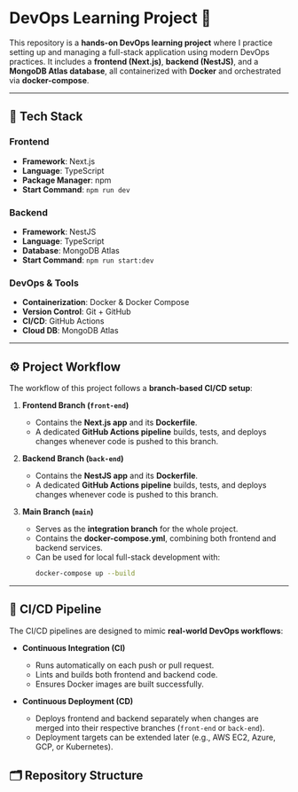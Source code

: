 # DevOps Learning Project 🚀  

This repository is a **hands-on DevOps learning project** where I practice setting up and managing a full-stack application using modern DevOps practices. It includes a **frontend (Next.js)**, **backend (NestJS)**, and a **MongoDB Atlas database**, all containerized with **Docker** and orchestrated via **docker-compose**.  

---

## 📌 Tech Stack  

### Frontend  
- **Framework**: Next.js  
- **Language**: TypeScript  
- **Package Manager**: npm  
- **Start Command**: `npm run dev`  

### Backend  
- **Framework**: NestJS  
- **Language**: TypeScript  
- **Database**: MongoDB Atlas  
- **Start Command**: `npm run start:dev`  

### DevOps & Tools  
- **Containerization**: Docker & Docker Compose  
- **Version Control**: Git + GitHub  
- **CI/CD**: GitHub Actions  
- **Cloud DB**: MongoDB Atlas  

---

## ⚙️ Project Workflow  

The workflow of this project follows a **branch-based CI/CD setup**:  

1. **Frontend Branch (`front-end`)**  
   - Contains the **Next.js app** and its **Dockerfile**.  
   - A dedicated **GitHub Actions pipeline** builds, tests, and deploys changes whenever code is pushed to this branch.  

2. **Backend Branch (`back-end`)**  
   - Contains the **NestJS app** and its **Dockerfile**.  
   - A dedicated **GitHub Actions pipeline** builds, tests, and deploys changes whenever code is pushed to this branch.  

3. **Main Branch (`main`)**  
   - Serves as the **integration branch** for the whole project.  
   - Contains the **docker-compose.yml**, combining both frontend and backend services.  
   - Can be used for local full-stack development with:  
     ```bash
     docker-compose up --build
     ```

---

## 🔄 CI/CD Pipeline  

The CI/CD pipelines are designed to mimic **real-world DevOps workflows**:  

- **Continuous Integration (CI)**  
  - Runs automatically on each push or pull request.  
  - Lints and builds both frontend and backend code.  
  - Ensures Docker images are built successfully.  

- **Continuous Deployment (CD)**  
  - Deploys frontend and backend separately when changes are merged into their respective branches (`front-end` or `back-end`).  
  - Deployment targets can be extended later (e.g., AWS EC2, Azure, GCP, or Kubernetes).  


## 🗂️ Repository Structure  

